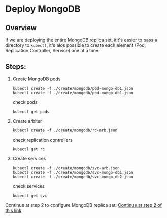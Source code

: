 # Deploy MongoDB

Overview
----

If we are deploying the entire MongoDB replica set, itit's easier to pass a directory to ``kubectl``, it's alos possible to create each element (Pod, Replication Controller, Service) one at a time.
 
 
 Steps:
 ---
 1. Create MongoDB pods
    ```
    kubectl create -f ./create/mongodb/pod-mongo-db1.json
    kubectl create -f ./create/mongodb/pod-mongo-db1.json
    ```
    check pods
    ```
    kubectl get pods
    ```
 1. Create arbiter 
    ```
    kubectl create -f ./create/mongodb/rc-arb.json
    ```
    check replication controllers
    ```
    kubectl get rc
    ```
 1. Create services
    ```
    kubectl create -f ./create/mongodb/svc-arb.json
    kubectl create -f ./create/mongodb/svc-mongo-db1.json
    kubectl create -f ./create/mongodb/svc-mongo-db2.json
    ```
    check services
    ```
    kubectl get svc
    ```


Continue at step 2 to configure MongoDB replica set: [Continue at step 2 of this link](06-deploy-mongodb.md)